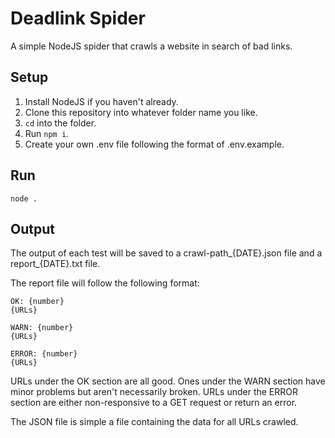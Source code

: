 # Deadlink Spider
A simple NodeJS spider that crawls a website in search of bad links.

## Setup
1) Install NodeJS if you haven't already.
2) Clone this repository into whatever folder name you like.
3) `cd` into the folder.
4) Run `npm i`.
5) Create your own .env file following the format of .env.example.

## Run
`node .`

## Output
The output of each test will be saved to a crawl-path_{DATE}.json file and a report_{DATE}.txt file.

The report file will follow the following format:
```
OK: {number}
{URLs}

WARN: {number}
{URLs}

ERROR: {number}
{URLs}
```
URLs under the OK section are all good. Ones under the WARN section have minor problems but aren't necessarily broken. URLs under the ERROR section are either non-responsive to a GET request or return an error.

The JSON file is simple a file containing the data for all URLs crawled.